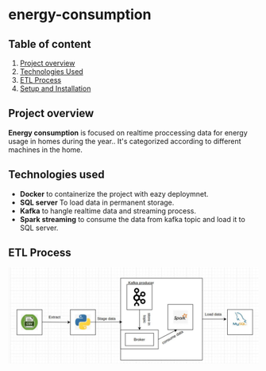 # energy-consumption

## Table of content
1. [Project overview](#Project-overview)
2. [Technologies Used](#Technologies-Used)
3. [ETL Process](#ELT-process)
4. [Setup and Installation](#Setup-and-Installation)

## Project overview
**Energy consumption** is focused on realtime proccessing data for energy usage in homes during the year..
It's categorized according to different machines in the home.

## Technologies used
- **Docker** to containerize the project with eazy deploymnet.
- **SQL server** To load data in permanent storage.
- **Kafka** to hangle realtime data and streaming process.
- **Spark streaming** to consume the data from kafka topic and load it to SQL server.

## ETL Process

![Image](kafkapipeline.jpg)

